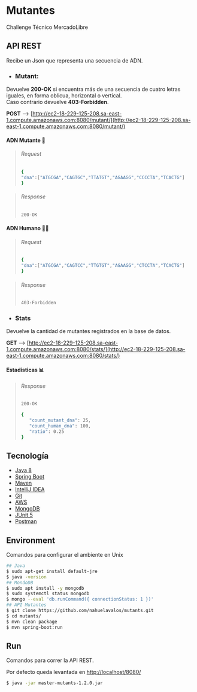 # Mutantes

Challenge Técnico MercadoLibre

## API REST

Recibe un Json que representa una secuencia de ADN.
- ### Mutant: 
Devuelve **200-OK** si encuentra más de una secuencia de cuatro letras iguales, en forma oblicua, horizontal o vertical.\
Caso contrario devuelve **403-Forbidden**.

**POST** --> [http://ec2-18-229-125-208.sa-east-1.compute.amazonaws.com:8080/mutant/](http://ec2-18-229-125-208.sa-east-1.compute.amazonaws.com:8080/mutant/)

#### ADN Mutante 👾
>###### Request
>```sh
>{
> "dna":["ATGCGA","CAGTGC","TTATGT","AGAAGG","CCCCTA","TCACTG"]
>}
>```

>###### Response
>```sh
>200-OK
>```
#### ADN Humano 👦🏻
>###### Request
>```sh
>{
>"dna":["ATGCGA","CAGTCC","TTGTGT","AGAAGG","CTCCTA","TCACTG"]
>}
>```

>###### Response
>```sh
>403-Forbidden
>```


- ### Stats
Devuelve la cantidad de mutantes registrados en la base de datos.

**GET** --> [http://ec2-18-229-125-208.sa-east-1.compute.amazonaws.com:8080/stats/](http://ec2-18-229-125-208.sa-east-1.compute.amazonaws.com:8080/stats/)

#### Estadísticas 📊

>###### Response
>```sh
>200-OK
>```
>```sh
>{
>    "count_mutant_dna": 25,
>    "count_human_dna": 100,
>    "ratio": 0.25
>}
>```

## Tecnología

- [Java 8](https://www.oracle.com/java/technologies/javase-jdk8-downloads.html)
- [Spring Boot](https://start.spring.io/)
- [Maven](https://maven.apache.org/)
- [IntelliJ IDEA](https://https://www.jetbrains.com/es-es/idea/)
- [Git](http://https://git-scm.com/)
- [AWS](https://aws.amazon.com/)
- [MongoDB](https://www.mongodb.com/es)
- [JUnit 5](https://junit.org/junit5/)
- [Postman](https://www.postman.com/downloads/)

## Environment

Comandos para configurar el ambiente en Unix

```sh
## Java
$ sudo apt-get install default-jre
$ java -version
## MondoDB
$ sudo apt install -y mongodb
$ sudo systemctl status mongodb
$ mongo --eval 'db.runCommand({ connectionStatus: 1 })'
## API Mutantes
$ git clone https://github.com/nahuelavalos/mutants.git
$ cd mutants/
$ mvn clean package
$ mvn spring-boot:run
```

## Run

Comandos para correr la API REST. 

Por defecto queda levantada en  [http://localhost/8080/](http://localhost/8080/)

```sh
$ java -jar master-mutants-1.2.0.jar
```
